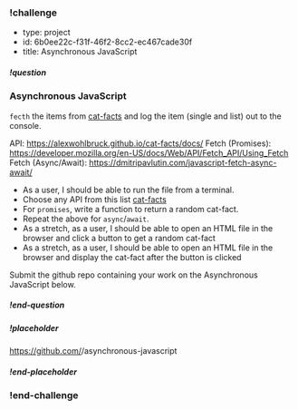 <!----------------------BEGIN CHALLENGE----------------------------->

### !challenge

* type: project
* id: 6b0ee22c-f31f-46f2-8cc2-ec467cade30f
* title: Asynchronous JavaScript

<!--'question' is required, markdown, the question to be answered-->

##### !question

### Asynchronous JavaScript
`fecth` the items from [cat-facts](https://alexwohlbruck.github.io/cat-facts/docs/) and log the item (single and list) out to the console. 

API: https://alexwohlbruck.github.io/cat-facts/docs/
Fetch (Promises): https://developer.mozilla.org/en-US/docs/Web/API/Fetch_API/Using_Fetch
Fetch (Async/Await): https://dmitripavlutin.com/javascript-fetch-async-await/

* As a user, I should be able to run the file from a terminal.
* Choose any API from this list [cat-facts](https://alexwohlbruck.github.io/cat-facts/docs/)
* For `promises`, write a function to return a random cat-fact.
* Repeat the above for `async`/`await`.
* As a stretch, as a user, I should be able to open an HTML file in the browser and click a button to get a random cat-fact
* As a stretch, as a user, I should be able to open an HTML file in the browser and display the cat-fact after the button is clicked

Submit the github repo containing your work on the Asynchronous JavaScript below.

##### !end-question

<!--'placeholder' is optional, the placeholder text in the input field. -->

##### !placeholder

https://github.com/<username>/asynchronous-javascript

##### !end-placeholder

### !end-challenge

<!----------------------END CHALLENGE----------------------------->